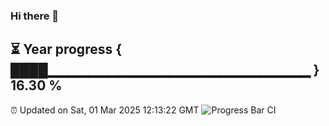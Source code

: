 ### Hi there 👋
⏳ Year progress { ████▁▁▁▁▁▁▁▁▁▁▁▁▁▁▁▁▁▁▁▁▁▁▁▁▁▁ } 16.30 %
---
⏰ Updated on Sat, 01 Mar 2025 12:13:22 GMT
![Progress Bar CI](https://github.com/Moyi321/Moyi321/workflows/Progress%20Bar%20CI/badge.svg)
